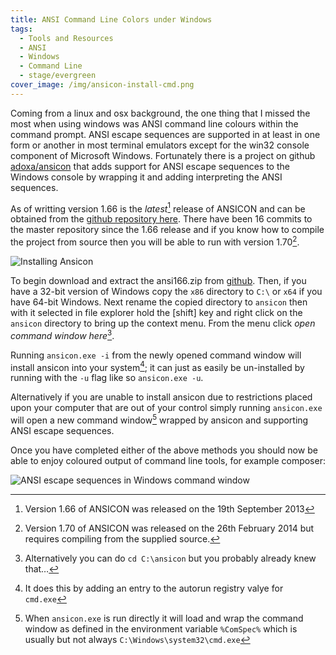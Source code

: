 ```yaml
---
title: ANSI Command Line Colors under Windows
tags:
  - Tools and Resources
  - ANSI
  - Windows
  - Command Line
  - stage/evergreen
cover_image: /img/ansicon-install-cmd.png
---
```



Coming from a linux and osx background, the one thing that I missed the most when using windows was ANSI command line colours within the command prompt. ANSI escape sequences are supported in at least in one form or another in most terminal emulators except for the win32 console component of Microsoft Windows. Fortunately there is a project on github [adoxa/ansicon](https://github.com/adoxa/ansicon) that adds support for ANSI escape sequences to the Windows console by wrapping it and adding interpreting the ANSI sequences.

As of writting version 1.66 is the *latest*[^1] release of ANSICON and can be obtained from the [github repository here](https://github.com/adoxa/ansicon/releases). There have been 16 commits to the master repository since the 1.66 release and if you know how to compile the project from source then you will be able to run with version 1.70[^2].

![Installing Ansicon](/img/ansicon-install.png "Installing Ansicon")

To begin download and extract the ansi166.zip from [github](https://github.com/adoxa/ansicon/releases). Then, if you have a 32-bit version of Windows copy the `x86` directory to `C:\` or `x64` if you have 64-bit Windows. Next rename the copied directory to `ansicon` then with it selected in file explorer hold the [shift] key and right click on the `ansicon` directory to bring up the context menu. From the menu click *open command window here*[^3].

Running `ansicon.exe -i` from the newly opened command window will install ansicon into your system[^4]; it can just as easily be un-installed by running with the `-u` flag like so `ansicon.exe -u`. 

Alternatively if you are unable to install ansicon due to restrictions placed upon your computer that are out of your control simply running `ansicon.exe` will open a new command window[^5] wrapped by ansicon and supporting ANSI escape sequences. 

Once you have completed either of the above methods you should now be able to enjoy coloured output of command line tools, for example composer:

![ANSI escape sequences in Windows command window](/img/ansicon-install-cmd.png "ANSI escape sequences in Windows command window")

[^1]: Version 1.66 of ANSICON was released on the 19th September 2013
[^2]: Version 1.70 of ANSICON was released on the 26th February 2014 but requires compiling from the supplied source.
[^3]: Alternatively you can do `cd C:\ansicon` but you probably already knew that&hellip;
[^4]: It does this by adding an entry to the autorun registry valye for `cmd.exe`
[^5]: When `ansicon.exe` is run directly it will load and wrap the command window as defined in the environment variable `%ComSpec%` which is usually but not always `C:\Windows\system32\cmd.exe`